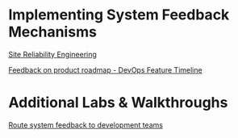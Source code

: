 # Implementing System Feedback Mechanisms

[Site Reliability Engineering](https://docs.microsoft.com/en-us/azure/site-reliability-engineering/)

[Feedback on product roadmap - DevOps Feature Timeline](https://docs.microsoft.com/en-us/azure/devops/release-notes/features-timeline)

# Additional Labs & Walkthroughs

[Route system feedback to development teams](https://docs.microsoft.com/en-us/learn/modules/route-system-feedback/)
